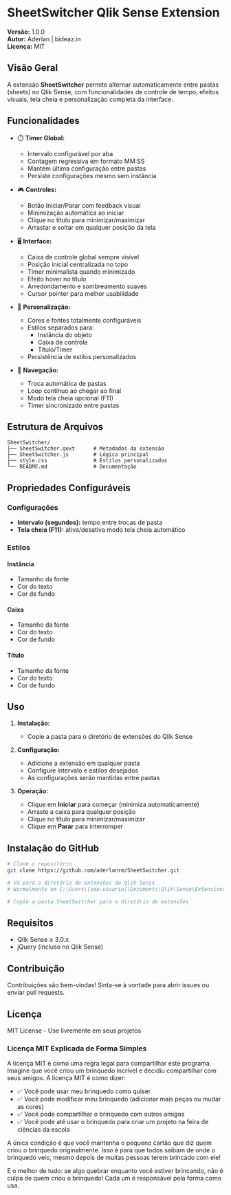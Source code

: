 # SheetSwitcher Qlik Sense Extension

**Versão:** 1.0.0  
**Autor:** Aderlan | bideaz.in  
**Licença:** MIT

## Visão Geral

A extensão **SheetSwitcher** permite alternar automaticamente entre pastas (sheets) no Qlik Sense, com funcionalidades de controle de tempo, efeitos visuais, tela cheia e personalização completa da interface.

## Funcionalidades

- ⏱️ **Timer Global:** 
  - Intervalo configurável por aba
  - Contagem regressiva em formato MM:SS
  - Mantém última configuração entre pastas
  - Persiste configurações mesmo sem instância

- 🎮 **Controles:**
  - Botão Iniciar/Parar com feedback visual
  - Minimização automática ao iniciar
  - Clique no título para minimizar/maximizar
  - Arrastar e soltar em qualquer posição da tela

- 🖥️ **Interface:**
  - Caixa de controle global sempre visível
  - Posição inicial centralizada no topo
  - Timer minimalista quando minimizado
  - Efeito hover no título
  - Arredondamento e sombreamento suaves
  - Cursor pointer para melhor usabilidade

- 🎨 **Personalização:**
  - Cores e fontes totalmente configuráveis
  - Estilos separados para:
    - Instância do objeto
    - Caixa de controle
    - Título/Timer
  - Persistência de estilos personalizados

- 🔄 **Navegação:**
  - Troca automática de pastas
  - Loop contínuo ao chegar ao final
  - Modo tela cheia opcional (F11)
  - Timer sincronizado entre pastas

## Estrutura de Arquivos

```
SheetSwitcher/
├── SheetSwitcher.qext      # Metadados da extensão
├── SheetSwitcher.js        # Lógica principal
├── style.css               # Estilos personalizados
└── README.md               # Documentação
```

## Propriedades Configuráveis

### Configurações
- **Intervalo (segundos):** tempo entre trocas de pasta
- **Tela cheia (F11):** ativa/desativa modo tela cheia automático

### Estilos
#### Instância
- Tamanho da fonte
- Cor do texto
- Cor de fundo

#### Caixa
- Tamanho da fonte
- Cor do texto
- Cor de fundo

#### Título
- Tamanho da fonte
- Cor do texto
- Cor de fundo

## Uso

1. **Instalação:**
   - Copie a pasta para o diretório de extensões do Qlik Sense

2. **Configuração:**
   - Adicione a extensão em qualquer pasta
   - Configure intervalo e estilos desejados
   - As configurações serão mantidas entre pastas

3. **Operação:**
   - Clique em **Iniciar** para começar (minimiza automaticamente)
   - Arraste a caixa para qualquer posição
   - Clique no título para minimizar/maximizar
   - Clique em **Parar** para interromper

## Instalação do GitHub

```bash
# Clone o repositório
git clone https://github.com/aderlanrm/SheetSwitcher.git

# Vá para o diretório de extensões do Qlik Sense
# Normalmente em C:\Users\[seu-usuario]\Documents\Qlik\Sense\Extensions

# Copie a pasta SheetSwitcher para o diretório de extensões
```

## Requisitos

- Qlik Sense ≥ 3.0.x
- jQuery (incluso no Qlik Sense)

## Contribuição

Contribuições são bem-vindas! Sinta-se à vontade para abrir issues ou enviar pull requests.

## Licença

MIT License - Use livremente em seus projetos

### Licença MIT Explicada de Forma Simples

A licença MIT é como uma regra legal para compartilhar este programa. Imagine que você criou um brinquedo incrível e decidiu compartilhar com seus amigos. A licença MIT é como dizer:

- ✅ Você pode usar meu brinquedo como quiser
- ✅ Você pode modificar meu brinquedo (adicionar mais peças ou mudar as cores)
- ✅ Você pode compartilhar o brinquedo com outros amigos
- ✅ Você pode até usar o brinquedo para criar um projeto na feira de ciências da escola

A única condição é que você mantenha o pequeno cartão que diz quem criou o brinquedo originalmente. Isso é para que todos saibam de onde o brinquedo veio, mesmo depois de muitas pessoas terem brincado com ele!

E o melhor de tudo: se algo quebrar enquanto você estiver brincando, não é culpa de quem criou o brinquedo! Cada um é responsável pela forma como usa.
